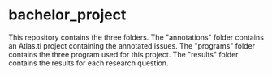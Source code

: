 # bachelor_project

This repository contains the three folders. The "annotations" folder contains an Atlas.ti project containing the annotated issues. The "programs" folder contains the three program used for this project. The "results" folder contains the results for each research question.